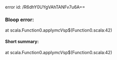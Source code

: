 error id: /R6dhY0UYgVAhTANFv7u6A==
### Bloop error:

at scala.Function0.apply$mcV$sp$(Function0.scala:42)
#### Short summary: 

at scala.Function0.apply$mcV$sp$(Function0.scala:42)